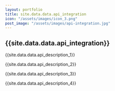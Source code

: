 ```yaml
---
layout: portfolio
title: site.data.data.api_integration
icon: "/assets/images/icon_3.png"
post_image: "/assets/images/api-integration.jpg"
---
```


<h2>{{site.data.data.api_integration}}</h2>

<p>{{site.data.data.api_description_1}}</p>

<p>{{site.data.data.api_description_2}}</p>

<p>{{site.data.data.api_description_3}}</p>

<p>{{site.data.data.api_description_4}}</p>